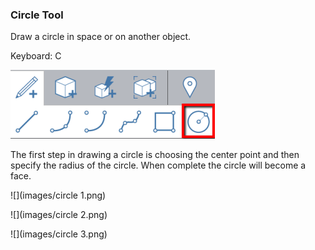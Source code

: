 ### Circle Tool

Draw a circle in space or on another object.

Keyboard: C

![](/assets/circle_toolbar.png)

The first step in drawing a circle is choosing the center point and then specify the radius of the circle. When complete the circle will become a face.

![](images/circle 1.png)

![](images/circle 2.png)

![](images/circle 3.png)

